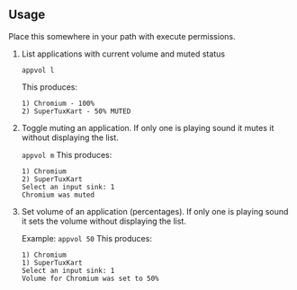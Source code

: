 ## Usage

Place this somewhere in your path with execute permissions.

1. List applications with current volume and muted status

   ``appvol l``

   This produces:

   ``` 
   1) Chromium - 100%
   2) SuperTuxKart - 50% MUTED
   ```

2. Toggle muting an application. If only one is playing sound it mutes it without displaying the list.

   ``appvol m``
   This produces:
   ```
   1) Chromium
   2) SuperTuxKart
   Select an input sink: 1
   Chromium was muted
   ```

3. Set volume of an application (percentages). If only one is playing sound it sets the volume without displaying the list.

    Example: ``appvol 50``
    This produces:
    ```
    1) Chromium
    1) SuperTuxKart
    Select an input sink: 1
    Volume for Chromium was set to 50%
    ```